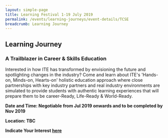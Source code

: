 ```yaml
---
layout: simple-page
title: Learning Festival 1-19 July 2019
permalink: /events/learning-journeys/event-details/TCSE
breadcrumb: Learning Journey
---
```


## Learning Journey
### A Trailblazer in Career & Skills Education 

Interested in how ITE has transformed by envisioning the future and spotlighting changes in the industry? Come and learn about ITE's 'Hands-on, Minds-on, Hearts-on' holistic education approach where close partnerships with key industry partners and real industry environments are simulated to provide students with authentic learning experiences that will prepare them to be career-Ready, Life-Ready & World-Ready. 

**Date and Time: Negotiable from Jul 2019 onwards and to be completed by Nov 2019** 

**Location: TBC** 

**Indicate Your Interest [here](https://www.eventbrite.sg/e/step-into-my-shoes-making-a-difference-as-a-probation-officer-tickets-61082209533)** 

